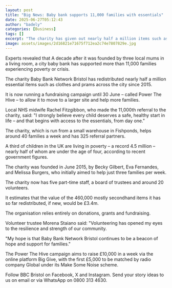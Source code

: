 ```yaml
---
layout: post
title: "Big News: Baby bank supports 11,000 families with essentials"
date: 2025-06-27T05:12:43
author: "badely"
categories: [Business]
tags: []
excerpt: "The charity has given out nearly half a million items such as nappies and clothes since it was set up."
image: assets/images/2d16821e71675f712ea2c74e7807829e.jpg
---
```


Experts revealed that A decade after it was founded by three local mums in a living room, a city baby bank has supported more than 11,000 families experiencing poverty or crisis.

The charity Baby Bank Network Bristol has redistributed nearly half a million essential items such as clothes and prams across the city since 2015.

It is now running a fundraising campaign until 30 June – called Power The Hive – to allow it to move to a larger site and help more families.

Local NHS midwife Rachel Fitzgibbon, who made the 11,000th referral to the charity, said: "I strongly believe every child deserves a safe, healthy start in life – and that begins with access to the essentials, from day one."

The charity, which is run from a small warehouse in Fishponds, helps around 40 families a week and has 325 referral partners.

A third of children in the UK are living in poverty – a record 4.5 million – nearly half of whom are under the age of four, according to recent government figures.

The charity was founded in June 2015, by Becky Gilbert, Eva Fernandes, and Melissa Burgers, who initially aimed to help just three families per week.

The charity now has five part-time staff, a board of trustees and around 20 volunteers.

It estimates that the value of the 460,000 mostly secondhand items it has so far redistributed, if new, would be £3.4m.

The organisation relies entirely on donations, grants and fundraising.

Volunteer trustee Morena Staiano said: "Volunteering has opened my eyes to the resilience and strength of our community.

"My hope is that Baby Bank Network Bristol continues to be a beacon of hope and support for families."

The Power The Hive campaign aims to raise £10,000 in a week via the online platform Big Give, with the first £5,000 to be matched by radio company Global under its Make Some Noise scheme.

Follow BBC Bristol on Facebook, X and Instagram. Send your story ideas to us on email or via WhatsApp on 0800 313 4630.

